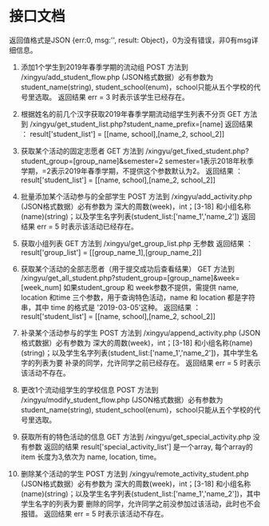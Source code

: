 # 接口文档
返回值格式是JSON {err:0, msg:'', result: Object}，0为没有错误，非0有msg详细信息。

1. 添加1个学生到2019年春季学期的流动组
POST 方法到 /xingyu/add_student_flow.php
(JSON格式数据）必有参数为 student_name(string), student_school(enum)，school只能从五个学校的代号里选取。
返回结果 err = 3 时表示该学生已经存在。

2. 根据姓名的前几个汉字获取2019年春季学期流动组学生列表不分页
GET 方法到 /xingyu/get_student_list.php?student_name_prefix=[name]
返回结果 ： result['student_list'] = [[name, school],[name_2, school_2]]

3. 获取某个活动的固定志愿者
GET 方法到 /xingyu/get_fixed_student.php?student_group=[group_name]&semester=2
semester=1表示2018年秋季学期，=2表示2019年春季学期，不提供这个参数默认为2。
返回结果 ： result['student_list'] = [[name, school],[name_2, school_2]]

4. 批量添加某个活动参与的全部学生
POST 方法到 /xingyu/add_activity.php
(JSON格式数据）必有参数为 深大的周数(week)，int；[3-18] 和小组名称(name)(string)；以及学生名字列表(student_list:['name_1','name_2'])
返回结果 err = 5 时表示该活动已经存在。

5. 获取小组列表
GET 方法到 /xingyu/get_group_list.php
无参数
返回结果 ： result['group_list'] = [[group_name_1],[group_name_2]]

6. 获取某个活动的全部志愿者（用于提交成功后查看结果）
GET 方法到 /xingyu/get_all_student.php?student_group=[group_name]&week=[week_num]
如果student_group 和 week参数不提供，需提供 name, location 和time 三个参数，用于查询特色活动，name 和 location 都是字符串，其中 time 的格式是 '2019-03-05'这种。
返回结果 ： result['student_list'] = [[name, school],[name_2, school_2]]

7. 补录某个活动参与的学生
POST 方法到 /xingyu/append_activity.php
(JSON格式数据）必有参数为 深大的周数(week)，int；[3-18] 和小组名称(name)(string)；以及学生名字列表(student_list:['name_1','name_2'])，其中学生名字的列表为要
补录的同学，允许同学之前已经存在。
返回结果 err = 5 时表示该活动不存在。


8. 更改1个流动组学生的学校信息
POST 方法到 /xingyu/modify_student_flow.php
(JSON格式数据）必有参数为 student_name(string), student_school(enum)，school只能从五个学校的代号里选取。

9. 获取所有的特色活动的信息
GET 方法到 /xingyu/get_special_activity.php
没有参数
返回的结果 result['special_activity_list'] 是一个array, 每个array的 item 长度为3,依次为 name, location, time。

10. 删除某个活动的学生
POST 方法到 /xingyu/remote_activity_student.php
(JSON格式数据）必有参数为 深大的周数(week)，int；[3-18] 和小组名称(name)(string)；以及学生名字列表(student_list:['name_1','name_2'])，其中学生名字的列表为要
删除的同学，允许同学之前没参加过该活动，此时也不会报错。
返回结果 err = 5 时表示该活动不存在。
